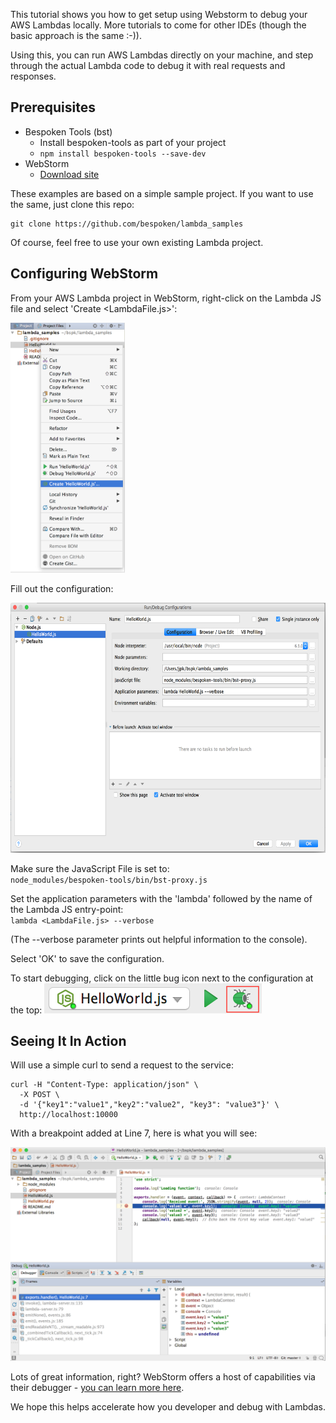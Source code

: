 
This tutorial shows you how to get setup using Webstorm to debug your AWS Lambdas locally. More tutorials to come for other IDEs (though the basic approach is the same :-)).

Using this, you can run AWS Lambdas directly on your machine, and step through the actual Lambda code to debug it with real requests and responses.

## Prerequisites
* Bespoken Tools (bst)
  * Install bespoken-tools as part of your project
  * `npm install bespoken-tools --save-dev`
* WebStorm
  * [Download site](https://www.jetbrains.com/webstorm/)

These examples are based on a simple sample project. If  you want to use the same, just clone this repo:
```
git clone https://github.com/bespoken/lambda_samples
```

Of course, feel free to use your own existing Lambda project.

## Configuring WebStorm
From your AWS Lambda project in WebStorm, right-click on the Lambda JS file and select 'Create &lt;LambdaFile.js&gt;':

<img src='../assets/images/lambda-webstorm-configure.png'  height='400'/>

Fill out the configuration:

<img src='../assets/images/lambda-webstorm-configuration.png'  height='400'/>

Make sure the JavaScript File is set to:  
`node_modules/bespoken-tools/bin/bst-proxy.js`

Set the application parameters with the 'lambda' followed by the name of the Lambda JS entry-point:  
`lambda <LambdaFile.js> --verbose`

(The --verbose parameter prints out helpful information to the console).

Select 'OK' to save the configuration.

To start debugging, click on the little bug icon next to the configuration at the top:
<img src='../assets/images/lambda-webstorm-debug.png' />

## Seeing It In Action
Will use a simple curl to send a request to the service:
```
curl -H "Content-Type: application/json" \
  -X POST \
  -d '{"key1":"value1","key2":"value2", "key3": "value3"}' \
  http://localhost:10000
```

With a breakpoint added at Line 7, here is what you will see:

<img src='../assets/images/lambda-webstorm-inspecting.png' />

Lots of great information, right? WebStorm offers a host of capabilities via their debugger - [you can learn more here](https://www.jetbrains.com/help/webstorm/2016.2/running-and-debugging-node-js.html).

We hope this helps accelerate how you developer and debug with Lambdas.
